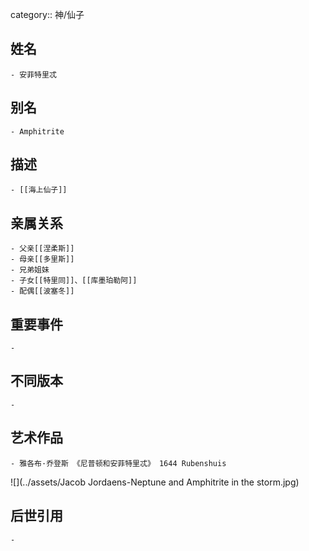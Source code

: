 category:: 神/仙子
## 姓名
	- 安菲特里忒
## 别名
	- Amphitrite
## 描述
	- [[海上仙子]]
## 亲属关系
	- 父亲[[涅柔斯]]
	- 母亲[[多里斯]]
	- 兄弟姐妹
	- 子女[[特里同]]、[[库墨珀勒阿]]
	- 配偶[[波塞冬]]
## 重要事件
	-
## 不同版本
	-
## 艺术作品
	- 雅各布·乔登斯 《尼普顿和安菲特里忒》 1644 Rubenshuis
 ![](../assets/Jacob Jordaens-Neptune and Amphitrite in the storm.jpg)
## 后世引用
	-
